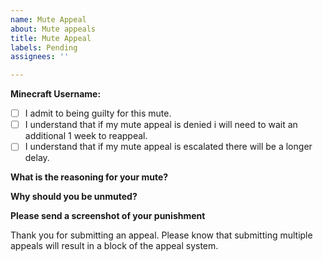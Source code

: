 ```yaml
---
name: Mute Appeal
about: Mute appeals
title: Mute Appeal
labels: Pending
assignees: ''

---
```


**Minecraft Username:**

- [ ] I admit to being guilty for this mute.
- [ ] I understand that if my mute appeal is denied i will need to wait an additional 1 week to reappeal.
- [ ] I understand that if my mute appeal is escalated there will be a longer delay.

**What is the reasoning for your mute?**


**Why should you be unmuted?**


**Please send a screenshot of your punishment**


Thank you for submitting an appeal. Please know that submitting multiple appeals will result in a block of the appeal system.
